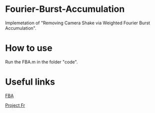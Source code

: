 # Fourier-Burst-Accumulation
Implemetation of "Removing Camera Shake via Weighted Fourier Burst Accumulation".

# How to use
Run the FBA.m in the folder "code".

# Useful links
[FBA](http://ieeexplore.ieee.org/stamp/stamp.jsp?arnumber=7120097)

[Project Fr](http://w3.mi.parisdescartes.fr/%7Ejdelon/enseignement/cours_image_m2/projet_deconvolution.html)
